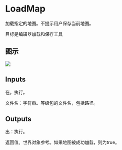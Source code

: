 # LoadMap

加载指定的地图。不提示用户保存当前地图。

目标是编辑器加载和保存工具

## 图示

![]($-20221218-18494018.png)

## Inputs

在。执行。

文件名：字符串。等级包的文件名，包括路径。

## Outputs

出：执行。

返回值。世界对象参考。如果地图被成功加载，则为true。